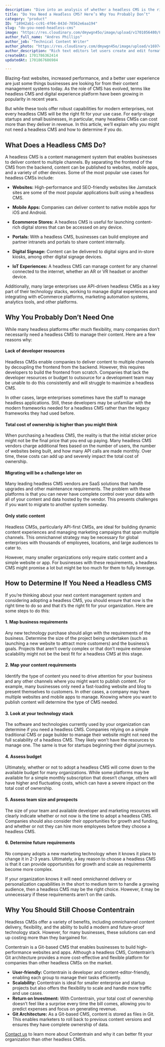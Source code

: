 ```yaml
---
description: "Dive into an analysis of whether a headless CMS is the right investment for your business, with a spotlight on Contentrain's ability to deliver content effectively while managing resources and budget efficiently."
title: "Do You Need a Headless CMS? Here’s Why You Probably Don’t"
category: "product"
ID: "18942ab1-cc91-4f04-843d-78562e6aa194"
slug: "do-you-need-headless-cms"
image: "https://res.cloudinary.com/dmywgn45o/image/upload/v1701056480/Frame_5611_dou4ss.png"
author_full_name: "Andres Phillips"
author_job: "Technical Content Writer"
author_photo: "https://res.cloudinary.com/dmywgn45o/image/upload/v1697445913/samples/people/boy-snow-hoodie.jpg"
author_description: "Rich text editors let users create and edit formatted text even without HTML knowledge by translating text content into styled and rich content. When a user chooses a particular type of style and formatting, this tool translates the style into HTML tags. This means that writers can concentrate on creating developing content without having to worry about the underlying code."
createdAt: 1701786362414
updatedAt: 1701867686984

---
```

Blazing-fast websites, increased performance, and a better user experience are just some things businesses are looking for from their content management systems today. As the role of CMS has evolved, terms like headless CMS and digital experience platform have been growing in popularity in recent years. 

But while these tools offer robust capabilities for modern enterprises, not every headless CMS will be the right fit for your use case. For early-stage startups and small businesses, in particular, many headless CMSs can cost more than they deliver in revenue. In this article, we’ll explain why you might not need a headless CMS and how to determine if you do.

## What Does a Headless CMS Do?
A headless CMS is a content management system that enables businesses to deliver content to multiple channels. By separating the frontend of the CMS from the backend, content can be published to websites, mobile apps, and a variety of other devices. Some of the most popular use cases for headless CMSs include:

- **Websites:** High-performance and SEO-friendly websites like Jamstack sites are some of the most popular applications built using a headless CMS. 

- **Mobile Apps:** Companies can deliver content to native mobile apps for iOS and Android. 

- **Ecommerce Stores:** A headless CMS is useful for launching content-rich digital stores that can be accessed on any device. 

- **Portals:** With a headless CMS, businesses can build employee and partner intranets and portals to share content internally. 

- **Digital Signage:** Content can be delivered to digital signs and in-store kiosks, among other digital signage devices. 

- **IoT Experiences:** A headless CMS can manage content for any channel connected to the internet, whether an AR or VR headset or another device. 

Additionally, many large enterprises use API-driven headless CMSs as a key part of their technology stacks, working to manage digital experiences and integrating with eCommerce platforms, marketing automation systems, analytics tools, and other platforms.

## Why You Probably Don’t Need One
While many headless platforms offer much flexibility, many companies don’t necessarily need a headless CMS to manage their content. Here are a few reasons why: 

#### Lack of developer resources
Headless CMSs enable companies to deliver content to multiple channels by decoupling the frontend from the backend. However, this requires developers to build the frontend from scratch. Companies that lack the developer resources or budget to outsource for a development team may be unable to do this consistently and will struggle to maximize a headless CMS.

In other cases, large enterprises sometimes have the staff to manage headless applications. Still, these developers may be unfamiliar with the modern frameworks needed for a headless CMS rather than the legacy frameworks they had used before. 

#### Total cost of ownership is higher than you might think
When purchasing a headless CMS, the reality is that the initial sticker price might not be the final price that you end up paying. Many headless CMS vendors charge additional fees based on the number of users, the number of websites being built, and how many API calls are made monthly. Over time, these costs can add up and severely impact the total cost of ownership.

#### Migrating will be a challenge later on
Many leading headless CMS vendors are SaaS solutions that handle upgrades and other maintenance requirements. The problem with these platforms is that you can never have complete control over your data with all of your content and data hosted by the vendor. This presents challenges if you want to migrate to another system someday. 

#### Only static content  
Headless CMSs, particularly API-first CMSs, are ideal for building dynamic content experiences and managing marketing campaigns that span multiple channels. This omnichannel strategy may be necessary for global enterprises with thousands of employees, locations, and large audiences to cater to. 

However, many smaller organizations only require static content and a simple website or app. For businesses with these requirements, a headless CMS might promise a lot but might be too much for them to fully leverage. 

## How to Determine If You Need a Headless CMS
If you’re thinking about your next content management system and considering adopting a headless CMS, you should ensure that now is the right time to do so and that it’s the right fit for your organization. Here are some steps to do this:

#### 1. Map business requirements
Any new technology purchase should align with the requirements of the business. Determine the size of the project being undertaken (such as launching a new website to attract more customers) and the business’s goals. Projects that aren’t overly complex or that don’t require extensive scalability might not be the best fit for a headless CMS at this stage.
 
#### 2. Map your content requirements
Identify the type of content you need to drive attention for your business and any other channels where you might want to publish content. For example, many businesses only need a fast-loading website and blog to present themselves to customers. In other cases, a company may have multiple websites and mobile apps to manage. Knowing where you want to publish content will determine the type of CMS needed. 

#### 3. Look at your technology stack
The software and technologies currently used by your organization can determine if you need a headless CMS. Companies relying on a simple traditional CMS or page builder to manage their website might not need the full scalability of a headless CMS. They likely won’t have the resources to manage one. The same is true for startups beginning their digital journeys. 

#### 4. Assess budget
Ultimately, whether or not to adopt a headless CMS will come down to the available budget for many organizations. While some platforms may be available for a simple monthly subscription that doesn’t change, others will have higher and fluctuating costs, which can have a severe impact on the total cost of ownership. 

#### 5. Assess team size and prospects
The size of your team and available developer and marketing resources will clearly indicate whether or not now is the time to adopt a headless CMS. Companies should also consider their opportunities for growth and funding, and whether or not they can hire more employees before they choose a headless CMS. 
 
#### 6. Determine future requirements
No company adopts a new marketing technology when it knows it plans to change it in 2-3 years. Ultimately, a key reason to choose a headless CMS is that it can provide opportunities for growth and scale as requirements become more complex. 

If your organization knows it will need omnichannel delivery or personalization capabilities in the short to medium term to handle a growing audience, then a headless CMS may be the right choice. However, it may be unnecessary if these requirements aren’t on the cards.

## Why You Should Still Choose Contentrain
Headless CMSs offer a variety of benefits, including omnichannel content delivery, flexibility, and the ability to build a modern and future-proof technology stack. However, for many businesses, these solutions can end up costing more than they bargained for. 

Contentrain is a Git-based CMS that enables businesses to build high-performance websites and apps. Although a headless CMS, Contentrain’s Git architecture provides a more cost-effective and flexible platform for companies than other headless CMSs on the market. 

- **User-friendly:** Contentrain is developer and content-editor-friendly, enabling each group to manage their tasks efficiently.
- **Scalability:** Contentrain is ideal for smaller enterprise and startup projects but also offers the flexibility to scale and handle more traffic and use cases. 
- **Return on Investment:** With Contentrain, your total cost of ownership doesn’t feel like a surprise every time the bill comes, allowing you to predict expenses and focus on generating revenue. 
- **Git Architecture:** As a Git-based CMS, content is stored as files in Git. This enables marketers to roll back to previous content versions and ensures they have complete ownership of data. 

[Contact us](https://contentrain.io/support) to learn more about Contentrain and why it can better fit your organization than other headless CMSs. 





 
